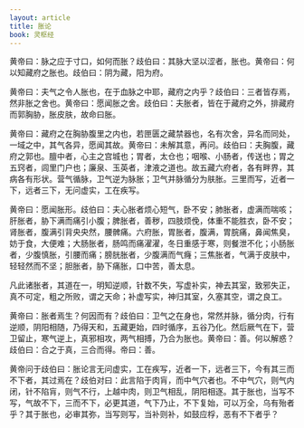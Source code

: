 ```yaml
---
layout: article
title: 胀论
book: 灵枢经
---
```


黄帝曰：脉之应于寸口，如何而胀？歧伯曰：其脉大坚以涩者，胀也。黄帝曰：何以知藏府之胀也。歧伯曰：阴为藏，阳为府。

黄帝曰：夫气之令人胀也，在于血脉之中耶，藏府之内乎？歧伯曰：三者皆存焉，然非胀之舍也。黄帝曰：愿闻胀之舍。歧伯曰：夫胀者，皆在于藏府之外，排藏府而郭胸胁，胀皮肤，故命曰胀。

黄帝曰：藏府之在胸胁腹里之内也，若匣匮之藏禁器也，名有次舍，异名而同处，一域之中，其气各异，愿闻其故。黄帝曰：未解其意，再问。歧伯曰：夫胸腹，藏府之郭也。膻中者，心主之宫城也；胃者，太仓也；咽喉、小肠者，传送也；胃之五窍者，闾里门户也；廉泉、玉英者，津液之道也。故五藏六府者，各有畔界，其病各有形状。营气循脉，卫气逆为脉胀；卫气并脉循分为肤胀。三里而写，近者一下，远者三下，无问虚实，工在疾写。

黄帝曰：愿闻胀形。歧伯曰：夫心胀者烦心短气，卧不安；肺胀者，虚满而喘咳；肝胀者，胁下满而痛引小腹；脾胀者，善秽，四肢烦俛，体重不能胜衣，卧不安；肾胀者，腹满引背央央然，腰髀痛。六府胀，胃胀者，腹满，胃脘痛，鼻闻焦臭，妨于食，大便难；大肠胀者，肠鸣而痛濯濯，冬日重感于寒，则餐泄不化；小肠胀者，少腹慎胀，引腰而痛；膀胱胀者，少腹满而气癃；三焦胀者，气满于皮肤中，轻轻然而不坚；胆胀者，胁下痛胀，口中苦，善太息。

凡此诸胀者，其道在一，明知逆顺，针数不失，写虚补实，神去其室，致邪失正，真不可定，粗之所败，谓之天命；补虚写实，神归其室，久塞其空，谓之良工。

黄帝曰：胀者焉生？何因而有？歧伯曰：卫气之在身也，常然并脉，循分肉，行有逆顺，阴阳相随，乃得天和，五藏更始，四时循序，五谷乃化。然后厥气在下，营卫留止，寒气逆上，真邪相攻，两气相搏，乃合为胀也。黄帝曰：善。何以解惑？歧伯曰：合之于真，三合而得。帝曰：善。

黄帝问于歧伯曰：胀论言无问虚实，工在疾写，近者一下，远者三下，今有其三而不下者，其过焉在？歧伯对曰：此言陷于肉肓，而中气穴者也。不中气穴，则气内闭，针不陷肓，则气不行，上越中肉，则卫气相乱，阴阳相逐。其于胀也，当写不写，气故不下，三而不下，必更其道，气下乃止，不下复始，可以万全，乌有殆者乎？其于胀也，必审其弥，当写则写，当补则补，如鼓应桴，恶有不下者乎？

